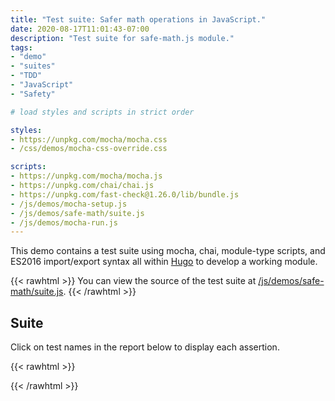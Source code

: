 ```yaml
---
title: "Test suite: Safer math operations in JavaScript."
date: 2020-08-17T11:01:43-07:00
description: "Test suite for safe-math.js module."
tags:
- "demo"
- "suites"
- "TDD"
- "JavaScript"
- "Safety"

# load styles and scripts in strict order

styles: 
- https://unpkg.com/mocha/mocha.css
- /css/demos/mocha-css-override.css

scripts: 
- https://unpkg.com/mocha/mocha.js
- https://unpkg.com/chai/chai.js
- https://unpkg.com/fast-check@1.26.0/lib/bundle.js
- /js/demos/mocha-setup.js
- /js/demos/safe-math/suite.js
- /js/demos/mocha-run.js
---
```


This demo contains a test suite using mocha, chai, module-type scripts, and ES2016 import/export syntax all within [Hugo](https://gohugo.io) to develop a working module.

{{< rawhtml >}}
You can view the source of the test suite at <a href="/js/demos/safe-math/suite.js">/js/demos/safe-math/suite.js</a>.
{{< /rawhtml >}}

## Suite

Click on test names in the report below to display each assertion.

{{< rawhtml >}}
<div id="fixture"></div>
<div id="mocha"></div>
{{< /rawhtml >}}
